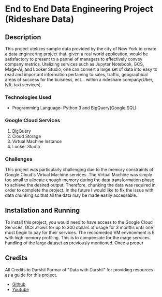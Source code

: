 End to End Data Engineering Project (Rideshare Data)
=====================================================

## Description

This project utelizes sample data provided by the city of New York to create a data engineering project that, given a real world application,
  would be satisfactory to present to a pannel of managers to effectively convey company metrics. Utelizing services such as Jupyter Notebook, GCS, Mage-Ai, and Looker Studio, one can convert a large set of data into easy to read and important information pertaining to sales, traffic, geographical areas of success for the buisness, ect... within a rideshare company(Uber, lyft, taxi services).

### Technologies Used




- Programming Language- Python 3 and BigQuery(Google SQL)



### Google Cloud Services
  
1. BigQuery
2. Cloud Storage
3. Virtual Machine Instance
4. Looker Studio


### Challenges

This project was particularly challenging due to the memory constraints of Google Cloud's Virtual Machine services. The Virtual Machine was simply too small to allocate enough memory during the data transformation phase to achieve the desired output. Therefore, chunking the data was required in order to complete the project. In the future I would like to fix the issue with data chunking so that all the data may be made easily accessable.

## Installation and Running

To install this project, you would need to have access to the Google Cloud Services. GCS allows for up to 300 dollars of usage for 3 months until one must begin to pay for their services. The reccomeded VM environment is E with high memory profiling. This is to compensate for the mage services handling of the large dataset as previously mentioned. Once a proper 

## Credits
All Credits to Darshil Parmar of "Data with Darshil" for providing resources as a guide for this project.

- <a href="https://github.com/darshilparmar/uber-etl-pipeline-data-engineering-project">Github</a>
- <a href="[https://github.com/darshilparmar/uber-etl-pipeline-data-engineering-project](https://www.youtube.com/watch?v=WpQECq5Hx9g)">Youtube</a>



